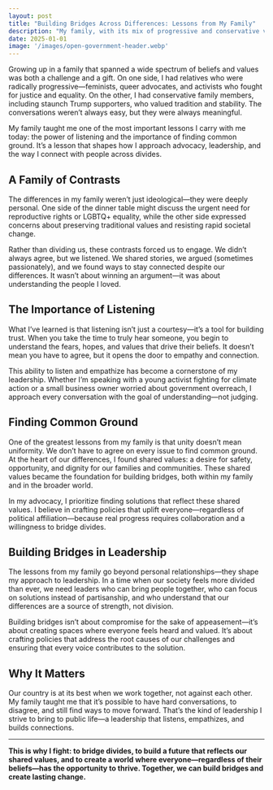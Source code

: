```yaml
---
layout: post
title: "Building Bridges Across Differences: Lessons from My Family"
description: "My family, with its mix of progressive and conservative values, taught me the importance of listening and finding common ground. This ability to connect with people across divides shapes my approach to advocacy and leadership."
date: 2025-01-01
image: '/images/open-government-header.webp'
---
```


Growing up in a family that spanned a wide spectrum of beliefs and values was both a challenge and a gift. On one side, I had relatives who were radically progressive—feminists, queer advocates, and activists who fought for justice and equality. On the other, I had conservative family members, including staunch Trump supporters, who valued tradition and stability. The conversations weren’t always easy, but they were always meaningful.

My family taught me one of the most important lessons I carry with me today: the power of listening and the importance of finding common ground. It’s a lesson that shapes how I approach advocacy, leadership, and the way I connect with people across divides.

## A Family of Contrasts

The differences in my family weren’t just ideological—they were deeply personal. One side of the dinner table might discuss the urgent need for reproductive rights or LGBTQ+ equality, while the other side expressed concerns about preserving traditional values and resisting rapid societal change. 

Rather than dividing us, these contrasts forced us to engage. We didn’t always agree, but we listened. We shared stories, we argued (sometimes passionately), and we found ways to stay connected despite our differences. It wasn’t about winning an argument—it was about understanding the people I loved.

## The Importance of Listening

What I’ve learned is that listening isn’t just a courtesy—it’s a tool for building trust. When you take the time to truly hear someone, you begin to understand the fears, hopes, and values that drive their beliefs. It doesn’t mean you have to agree, but it opens the door to empathy and connection.

This ability to listen and empathize has become a cornerstone of my leadership. Whether I’m speaking with a young activist fighting for climate action or a small business owner worried about government overreach, I approach every conversation with the goal of understanding—not judging.

## Finding Common Ground

One of the greatest lessons from my family is that unity doesn’t mean uniformity. We don’t have to agree on every issue to find common ground. At the heart of our differences, I found shared values: a desire for safety, opportunity, and dignity for our families and communities. These shared values became the foundation for building bridges, both within my family and in the broader world.

In my advocacy, I prioritize finding solutions that reflect these shared values. I believe in crafting policies that uplift everyone—regardless of political affiliation—because real progress requires collaboration and a willingness to bridge divides.

## Building Bridges in Leadership

The lessons from my family go beyond personal relationships—they shape my approach to leadership. In a time when our society feels more divided than ever, we need leaders who can bring people together, who can focus on solutions instead of partisanship, and who understand that our differences are a source of strength, not division.

Building bridges isn’t about compromise for the sake of appeasement—it’s about creating spaces where everyone feels heard and valued. It’s about crafting policies that address the root causes of our challenges and ensuring that every voice contributes to the solution.

## Why It Matters

Our country is at its best when we work together, not against each other. My family taught me that it’s possible to have hard conversations, to disagree, and still find ways to move forward. That’s the kind of leadership I strive to bring to public life—a leadership that listens, empathizes, and builds connections.

---

**This is why I fight: to bridge divides, to build a future that reflects our shared values, and to create a world where everyone—regardless of their beliefs—has the opportunity to thrive. Together, we can build bridges and create lasting change.**